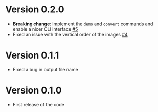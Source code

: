 # Version 0.2.0

-   **Breaking change**: Implement the `demo` and `convert` commands and enable a nicer CLI interface [#5](https://github.com/simoneboscolo99/5K_JFS/pull/5)
-   Fixed an issue with the vertical order of the images [#4](https://github.com/simoneboscolo99/5K_JFS/pull/4)  

# Version 0.1.1

-   Fixed a bug in output file name

# Version 0.1.0

-   First release of the code